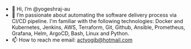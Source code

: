 - 👋 Hi, I’m @yogeshraj-au
- 👀 I’m passionate about automating the software delivery process via CI/CD pipeline. I'm familiar with the following technologies: Docker and Kubernetes, Jenkins, AWS, Terraform, Git, Github, Ansible, Prometheus, Grafana, Helm, ArgoCD, Bash, Linux and Python.
- 📫 How to reach me email: actyogib@hotmail.com

<!---
yogeshraj-au/yogeshraj-au is a ✨ special ✨ repository because its `README.md` (this file) appears on your GitHub profile.
You can click the Preview link to take a look at your changes.
--->
